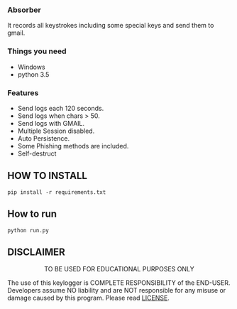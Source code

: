 ### Absorber
It records all keystrokes including some special keys and send them to gmail.

### Things you need
* Windows
* python 3.5

### Features
* Send logs each 120 seconds.
* Send logs when chars > 50.
* Send logs with GMAIL.
* Multiple Session disabled.
* Auto Persistence.
* Some Phishing methods are included.
* Self-destruct


## HOW TO INSTALL
```
pip install -r requirements.txt
```


## How to run
```
python run.py
```

## DISCLAIMER
<p align="center">
  TO BE USED FOR EDUCATIONAL PURPOSES ONLY
</p>

The use of this keylogger is COMPLETE RESPONSIBILITY of the END-USER. Developers assume NO liability and are NOT responsible for any misuse or damage caused by this program. Please read [LICENSE](LICENSE.md).
